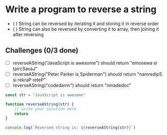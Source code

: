 # Write a program to reverse a string
- ( ) String can be reversed by iterating it and storing it in reverse order
- ( ) String can also be reversed by converting it to array, then joining it after reversing
## Challenges (0/3 done)
- [ ] reverseAString("JavaScript is awesome") should return "emosewa si tpircSavaJ"
- [ ] reverseAString("Peter Parker is Spiderman") should return "namredipS si rekraP reteP"
- [ ] reverseAString("codedamn") should return "nmadedoc"
```js
const str = "JavaScript is awesome"

function reverseAString(str) {
    // write your solution here
    return 
}

console.log(`Reversed string is: ${reverseAString(str)}`)

```
